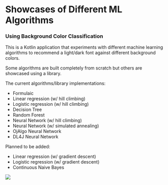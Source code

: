 # Showcases of Different ML Algorithms

### Using Background Color Classification

This is a Kotlin application that experiments with different machine learning algorithms to recommend a light/dark font against different background colors. 

Some algorithms are built completely from scratch but others are showcased using a library. 

The current algorithms/library implementations: 

- Formulaic
- Linear regression (w/ hill climbing)
- Logistic regression (w/ hill climbing)
- Decision Tree
- Random Forest
- Neural Network (w/ hill climbing)
- Neural Network (w/ simulated annealing)
- OjAlgo Neural Network 
- DL4J Neural Network 

Planned to be added: 

- Linear regression (w/ gradient descent)
- Logistic regression (w/ gradient descent)
- Continuous Naive Bayes

![](https://i.imgur.com/SPVFfQ6.png)
